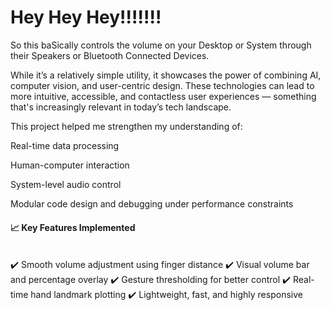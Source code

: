# Hey Hey Hey!!!!!!! 

So this baSically controls the volume on your Desktop or System through their Speakers or Bluetooth Connected Devices.<br>

While it’s a relatively simple utility, it showcases the power of combining AI, computer vision, and user-centric design. These technologies can lead to more intuitive, accessible, and contactless user experiences — something that's increasingly relevant in today’s tech landscape.<br>

This project helped me strengthen my understanding of:

Real-time data processing

Human-computer interaction

System-level audio control

Modular code design and debugging under performance constraints


<h4>📈 Key Features Implemented</h4><br>
✔️ Smooth volume adjustment using finger distance
✔️ Visual volume bar and percentage overlay
✔️ Gesture thresholding for better control
✔️ Real-time hand landmark plotting
✔️ Lightweight, fast, and highly responsive

